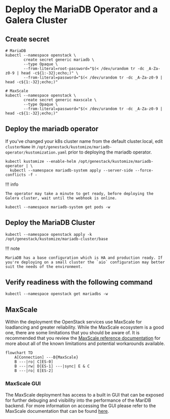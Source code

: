 # Deploy the MariaDB Operator and a Galera Cluster

## Create secret

``` shell
# MariaDB
kubectl --namespace openstack \
        create secret generic mariadb \
        --type Opaque \
        --from-literal=root-password="$(< /dev/urandom tr -dc _A-Za-z0-9 | head -c${1:-32};echo;)" \
        --from-literal=password="$(< /dev/urandom tr -dc _A-Za-z0-9 | head -c${1:-32};echo;)"

# MaxScale
kubectl --namespace openstack \
        create secret generic maxscale \
        --type Opaque \
        --from-literal=password="$(< /dev/urandom tr -dc _A-Za-z0-9 | head -c${1:-32};echo;)"
```

## Deploy the mariadb operator

If you've changed your k8s cluster name from the default cluster.local, edit `clusterName` in `/opt/genestack/kustomize/mariadb-operator/kustomization.yaml` prior to deploying the mariadb operator.

``` shell
kubectl kustomize --enable-helm /opt/genestack/kustomize/mariadb-operator | \
  kubectl --namespace mariadb-system apply --server-side --force-conflicts -f -
```

!!! info

    The operator may take a minute to get ready, before deploying the Galera cluster, wait until the webhook is online.

``` shell
kubectl --namespace mariadb-system get pods -w
```

## Deploy the MariaDB Cluster

``` shell
kubectl --namespace openstack apply -k /opt/genestack/kustomize/mariadb-cluster/base
```

!!! note

    MariaDB has a base configuration which is HA and production ready. If you're deploying on a small cluster the `aio` configuration may better suit the needs of the environment.

## Verify readiness with the following command

``` shell
kubectl --namespace openstack get mariadbs -w
```

## MaxScale

Within the deployment the OpenStack services use MaxScale for loadlancing and greater reliability. While the MaxScale ecosystem is a good one, there are some limitations that you should be aware of. It is recommended that you review the [MaxScale reference documentation](https://mariadb.com/kb/en/mariadb-maxscale-2302-limitations-and-known-issues-within-mariadb-maxscale) for more about all of the known limitations and potential workarounds available.

``` mermaid
flowchart TD
    A[Connection] ---B{MaxScale}
    B ---|ro| C[ES-0]
    B ---|rw| D[ES-1] ---|sync| E & C
    B ---|ro| E[ES-2]
```

### MaxScale GUI

The MaxScale deployment has access to a built in GUI that can be exposed for further debuging and visibility into the performance of the MariDB backend. For more information on accessing the GUI please refer to the MaxScale documentation that can be found [here](https://mariadb.com/resources/blog/getting-started-with-the-mariadb-maxscale-gui).
